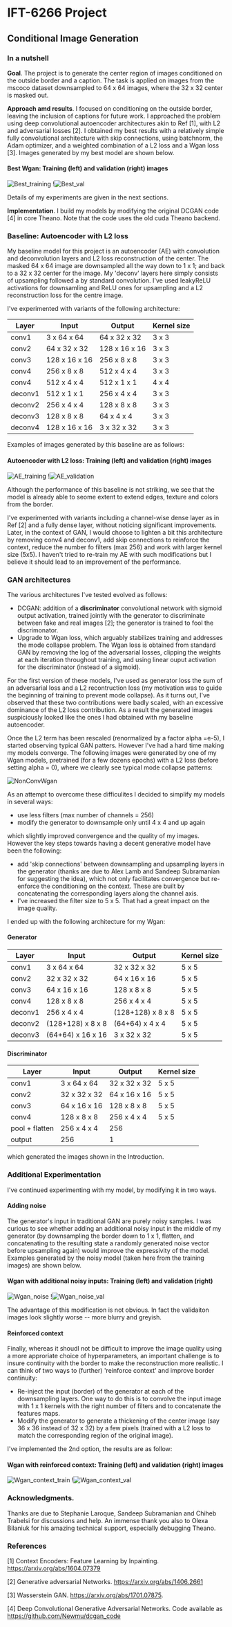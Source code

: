 # IFT-6266 Project

## Conditional Image Generation

### In a nutshell

**Goal**. The project is to generate the center region of images conditioned on the outside border and a caption. 
The task is applied on images from the mscoco dataset downsampled to 64 x 64 images, where the 32 x 32 center is masked out.

**Approach amd results**. I focused on conditioning on the outside border, leaving the inclusion of captions for future work. 
I approached the problem using deep convolutional autoencoder architectures akin to Ref [1], with L2 and adversarial losses [2]. 
I obtained my best results with a relatively simple fully convolutional architecture with skip connections, using batchnorm, the Adam optimizer, and a weighted combination of a L2  loss and a Wgan loss [3]. Images generated by my best model are shown below. 

#### Best Wgan: Training (left) and validation (right) images 
![Best_training](/images/Wgan_new_F5_train185.png)        !![Best_val](/images/Wgan_new_F5_val195.png)

Details of my experiments are given in the next sections.

**Implementation**.
I build my models by modifying the original DCGAN code [4] in core Theano. Note that the code uses the old cuda Theano backend.  


### Baseline: Autoencoder with L2 loss 
My baseline model for this project is an autoencoder (AE) with convolution and deconvolution layers and L2 loss reconstruction of the center.  The masked 64 x 64 image are  downsampled all the way down to 1 x 1;  and back to a 32 x 32 center for the image.  My 'deconv' layers here simply consists of upsampling followed a by standard convolution.  I've used leakyReLU activations for downsamling and ReLU ones for  upsampling and a L2 reconstruction loss for the centre image.   

I've experimented with variants of the following architecture:

| Layer | Input | Output | Kernel size |                 
| ------|-------|--------|-------------|
| conv1 | 3 x 64 x 64 | 64 x 32 x 32 | 3 x 3 |
| conv2 | 64 x 32 x 32 | 128 x 16 x 16 | 3 x 3 |
| conv3 |  128 x 16 x 16 | 256 x 8 x 8 | 3 x 3 |
| conv4 |  256 x 8 x 8 | 512 x 4 x 4 | 3 x 3 |
| conv4 | 512 x 4 x 4 | 512 x 1 x 1 | 4 x 4
| deconv1 | 512 x 1 x 1 | 256 x 4 x 4 | 3 x 3 |
| deconv2 |  256 x 4 x 4 | 128 x 8 x 8 | 3 x 3 |
| deconv3 | 128  x 8 x 8 | 64 x 4 x 4 | 3 x 3 |
| deconv4 | 128 x 16 x 16 | 3 x 32 x 32 | 3 x 3 |


Examples of images generated by this baseline are as follows: 

#### Autoencoder with L2 loss: Training (left) and validation (right) images                

![AE_training](/images/train195.png)   !![AE_validation](/images/val195.png) 

Although the performance of this baseline is not striking, we see that the model is already able to seome extent to extend edges, texture and colors from the border. 

I've experimented with variants including a channel-wise dense layer as in Ref [2] and a fully dense layer, without noticing significant improvements. Later, in the context of GAN, I would choose to lighten a bit this architecture by removing conv4 and deconv1, add skip connections to reinforce the context, reduce the number fo filters (max 256) and work with larger kernel size (5x5). I haven't tried to re-train my AE with such modifications but I believe it should lead to an improvement of the performance. 

### GAN architectures 

The various architectures I've tested evolved as follows:

- DCGAN: addition of a **discriminator** convolutional network with sigmoid output activation,  trained jointly with the generator to discriminate between fake and real images [2]; the generator is trained to fool the discrimonator. 
- Upgrade to Wgan loss, which arguably stabilizes training and addresses the mode collapse problem. The Wgan loss is obtained from standard GAN by removing the log of the adversarial losses, clipping the weights at each iteration throughout training, and using linear ouput activation for the discriminator (instead of a sigmoid). 


For the first version of these models, I've used as generator loss the sum of an adversarial loss and a L2 recontruction loss 
(my motivation was to guide the beginning of training to prevent mode collapse). As it turns out, I've observed that these two contributions were badly scaled, with an excessive  dominance of the L2 loss contribution. 
As a result the generated  images suspiciously looked like the ones I had obtained with my baseline autoencoder. 

Once the L2 term has been rescaled (renormalized by a factor alpha =e-5), I started observing typical GAN patters. 
However I've had a hard time  making my models converge. 
The following images were generated by one of my Wgan models, pretrained (for a few dozens epochs) with a L2 loss (before setting alpha = 0), where we clearly see typical mode collapse patterns: 

![NonConvWgan](/images/Wgan_L2_pretrain_val195.png)

As an attempt to overcome these difficulites I decided to simplify my models in several ways: 

- use less filters (max number of channels = 256)
- modify the generator to downsample only until 4 x 4  and up again

which slightly improved convergence and the quality of my images. However the key steps towards having a decent generative model have been the following: 

- add 'skip connections' between downsampling and upsampling layers in the generator (thanks are due to Alex Lamb and Sandeep Subramanian for suggesting the idea), which not only facilitates convergence but re-enforce the conditioning on the context. These are built by concatenating the corresponding layers along the channel axis. 
- I've increased the filter size to 5 x 5. That had a great impact on the image quality. 

I ended up with the following architecture for my Wgan:

#### Generator


| Layer | Input | Output | Kernel size |                 
| ------|-------|--------|-------------|
| conv1 | 3 x 64 x 64 | 32 x 32 x 32 | 5 x 5 |
| conv2 | 32 x 32 x 32 | 64 x 16 x 16 | 5 x 5 |
| conv3 |  64 x 16 x 16 | 128 x 8 x 8 | 5 x 5 |
| conv4 |  128 x 8 x 8 | 256 x 4 x 4 | 5 x 5 |
| deconv1| 256 x 4 x 4 | (128+128) x 8 x 8 | 5 x 5 |
| deconv2 | (128+128)  x 8 x 8 | (64+64) x 4 x 4 | 5 x 5 |
| deconv3 | (64+64) x 16 x 16 | 3 x 32 x 32 | 5 x 5 |

#### Discriminator 

| Layer | Input | Output | Kernel size |                 
| ------|-------|--------|-------------|
| conv1 | 3 x 64 x 64 | 32 x 32 x 32 | 5 x 5 |
| conv2 | 32 x 32 x 32 | 64 x 16 x 16 | 5 x 5 |
| conv3 |  64 x 16 x 16 | 128 x 8 x 8 | 5 x 5 |
| conv4 |  128 x 8 x 8 | 256 x 4 x 4 | 5 x 5 |
| pool + flatten | 256 x 4 x 4 | 256 ||
| output | 256 | 1 | | 


which generated the images shown in the Introduction. 


### Additional Experimentation 

I've continued experimenting with my model, by modifying it in two ways.

#### Adding noise 

The generator's input in traditional GAN are purely noisy samples. 
I was curious to see whether adding an additional noisy input in the middle of my generator 
(by downsampling the border down to 1 x 1, flatten, and concatenating to the resulting state a randomly generated noise vector before upsampling again) would improve the expressivity of the model.  Examples generated by the noisy model (taken here from the training images) are shown below. 

#### Wgan with additional noisy inputs: Training (left) and validation (right) 

![Wgan_noise](/images/Wgan_noise_train190.png)  !![Wgan_noise_val](/images/Wgan_noise_val195.png)

The advantage of this modification is not obvious.  In fact the validaiton images look slightly  worse -- more blurry and greyish.  

#### Reinforced context 

Finally, whereas it shoudl not be difficult to improve the image quality using a more approriate choice of hyperparameters, 
an important challenge is to insure continuity with the border to make the reconstruction more realistic.   I can think of two ways to (further) 'reinforce context'  and improve border continuity: 

- Re-inject the input (border) of the generator at each of the downsampling layers. One way to do this is to convolve the input image with 1 x 1 kernels  with the right number of filters and to concatenate the features maps. 
- Modify the generator to generate a thickening of the center image (say 36 x 36 instead of 32 x 32)  by a few pixels (trained with a L2 loss to match the corresponding region of the original image).

I've implemented the 2nd option, the results are as follow: 

#### Wgan with reinforced context: Training (left) and validation (right) images

![Wgan_context_train](/images/Wgan_context_train190.png)  !![Wgan_context_val](/images/Wgan_context_val195.png)



### Acknowledgments. 

Thanks are due to Stephanie Laroque, Sandeep Subramanian and Chiheb Trabelsi for discussions and help. 
An immense thank you also to Olexa Bilaniuk for his amazing technical support, especially debugging Theano. 


### References

[1] Context Encoders: Feature Learning by Inpainting.  https://arxiv.org/abs/1604.07379

[2] Generative adversarial Networks. https://arxiv.org/abs/1406.2661

[3] Wasserstein GAN.  https://arxiv.org/abs/1701.07875.

[4] Deep Convolutional Generative Adversarial Networks. Code available as  https://github.com/Newmu/dcgan_code



